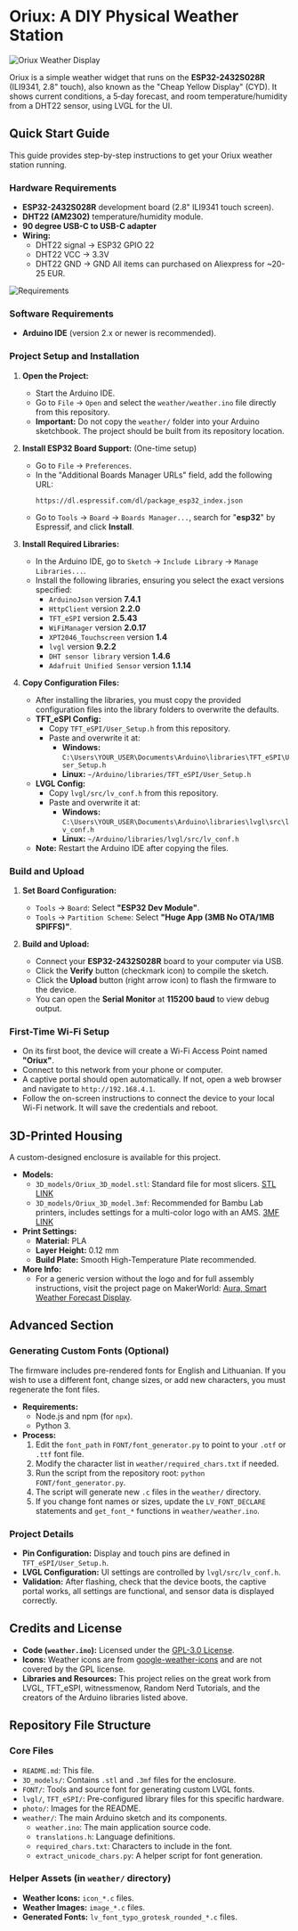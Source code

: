 # Oriux: A DIY Physical Weather Station

![Oriux Weather Display](photo/IMG20250920143954.jpg)

Oriux is a simple weather widget that runs on the **ESP32-2432S028R** (ILI9341, 2.8" touch), also known as the "Cheap Yellow Display" (CYD). It shows current conditions, a 5‑day forecast, and room temperature/humidity from a DHT22 sensor, using LVGL for the UI.

## Quick Start Guide

This guide provides step-by-step instructions to get your Oriux weather station running.

### Hardware Requirements

*   **ESP32-2432S028R** development board (2.8" ILI9341 touch screen).
*   **DHT22 (AM2302)** temperature/humidity module.
*   **90 degree USB-C to USB-C adapter**
*   **Wiring:**
    *   DHT22 signal → ESP32 GPIO 22
    *   DHT22 VCC → 3.3V
    *   DHT22 GND → GND
All items can purchased on Aliexpress for ~20-25 EUR. 

![Requirements](photo/requirements.png)

### Software Requirements

*   **Arduino IDE** (version 2.x or newer is recommended).

### Project Setup and Installation

1.  **Open the Project:**
    *   Start the Arduino IDE.
    *   Go to `File` → `Open` and select the `weather/weather.ino` file directly from this repository.
    *   **Important:** Do not copy the `weather/` folder into your Arduino sketchbook. The project should be built from its repository location.

2.  **Install ESP32 Board Support:** (One-time setup)
    *   Go to `File` → `Preferences`.
    *   In the "Additional Boards Manager URLs" field, add the following URL:
        ```
        https://dl.espressif.com/dl/package_esp32_index.json
        ```
    *   Go to `Tools` → `Board` → `Boards Manager...`, search for "**esp32**" by Espressif, and click **Install**.

3.  **Install Required Libraries:**
    *   In the Arduino IDE, go to `Sketch` → `Include Library` → `Manage Libraries...`.
    *   Install the following libraries, ensuring you select the exact versions specified:
        *   `ArduinoJson` version **7.4.1**
        *   `HttpClient` version **2.2.0**
        *   `TFT_eSPI` version **2.5.43**
        *   `WiFiManager` version **2.0.17**
        *   `XPT2046_Touchscreen` version **1.4**
        *   `lvgl` version **9.2.2**
        *   `DHT sensor library` version **1.4.6**
        *   `Adafruit Unified Sensor` version **1.1.14**

4.  **Copy Configuration Files:**
    *   After installing the libraries, you must copy the provided configuration files into the library folders to overwrite the defaults.
    *   **TFT_eSPI Config:**
        *   Copy `TFT_eSPI/User_Setup.h` from this repository.
        *   Paste and overwrite it at:
            *   **Windows:** `C:\Users\YOUR_USER\Documents\Arduino\libraries\TFT_eSPI\User_Setup.h`
            *   **Linux:** `~/Arduino/libraries/TFT_eSPI/User_Setup.h`
    *   **LVGL Config:**
        *   Copy `lvgl/src/lv_conf.h` from this repository.
        *   Paste and overwrite it at:
            *   **Windows:** `C:\Users\YOUR_USER\Documents\Arduino\libraries\lvgl\src\lv_conf.h`
            *   **Linux:** `~/Arduino/libraries/lvgl/src/lv_conf.h`
    *   **Note:** Restart the Arduino IDE after copying the files.

### Build and Upload

1.  **Set Board Configuration:**
    *   `Tools` → `Board`: Select **"ESP32 Dev Module"**.
    *   `Tools` → `Partition Scheme`: Select **"Huge App (3MB No OTA/1MB SPIFFS)"**.

2.  **Build and Upload:**
    *   Connect your **ESP32-2432S028R** board to your computer via USB.
    *   Click the **Verify** button (checkmark icon) to compile the sketch.
    *   Click the **Upload** button (right arrow icon) to flash the firmware to the device.
    *   You can open the **Serial Monitor** at **115200 baud** to view debug output.

### First-Time Wi-Fi Setup

*   On its first boot, the device will create a Wi-Fi Access Point named **"Oriux"**.
*   Connect to this network from your phone or computer.
*   A captive portal should open automatically. If not, open a web browser and navigate to `http://192.168.4.1`.
*   Follow the on-screen instructions to connect the device to your local Wi-Fi network. It will save the credentials and reboot.

## 3D-Printed Housing

A custom-designed enclosure is available for this project.

*   **Models:**
    *   `3D_models/Oriux_3D_model.stl`: Standard file for most slicers. [STL LINK](https://github.com/scorisantanas/OriuxDevice/blob/master/3D_models/Oriux_3D_model.stl)
    *   `3D_models/Oriux_3D_model.3mf`: Recommended for Bambu Lab printers, includes settings for a multi-color logo with an AMS. [3MF LINK](https://github.com/scorisantanas/OriuxDevice/blob/master/3D_models/Oriux_3D_model.3mf)
*   **Print Settings:**
    *   **Material:** PLA
    *   **Layer Height:** 0.12 mm
    *   **Build Plate:** Smooth High-Temperature Plate recommended.
*   **More Info:**
    *   For a generic version without the logo and for full assembly instructions, visit the project page on MakerWorld: [Aura, Smart Weather Forecast Display](https://makerworld.com/en/models/1382304-aura-smart-weather-forecast-display).

## Advanced Section

### Generating Custom Fonts (Optional)

The firmware includes pre-rendered fonts for English and Lithuanian. If you wish to use a different font, change sizes, or add new characters, you must regenerate the font files.

*   **Requirements:**
    *   Node.js and npm (for `npx`).
    *   Python 3.
*   **Process:**
    1.  Edit the `font_path` in `FONT/font_generator.py` to point to your `.otf` or `.ttf` font file.
    2.  Modify the character list in `weather/required_chars.txt` if needed.
    3.  Run the script from the repository root: `python FONT/font_generator.py`.
    4.  The script will generate new `.c` files in the `weather/` directory.
    5.  If you change font names or sizes, update the `LV_FONT_DECLARE` statements and `get_font_*` functions in `weather/weather.ino`.

### Project Details

*   **Pin Configuration:** Display and touch pins are defined in `TFT_eSPI/User_Setup.h`.
*   **LVGL Configuration:** UI settings are controlled by `lvgl/src/lv_conf.h`.
*   **Validation:** After flashing, check that the device boots, the captive portal works, all settings are functional, and sensor data is displayed correctly.

## Credits and License

*   **Code (`weather.ino`):** Licensed under the [GPL-3.0 License](https://www.gnu.org/licenses/gpl-3.0.en.html).
*   **Icons:** Weather icons are from [google-weather-icons](https://github.com/mrdarrengriffin/google-weather-icons/tree/main/v2) and are not covered by the GPL license.
*   **Libraries and Resources:** This project relies on the great work from LVGL, TFT_eSPI, witnessmenow, Random Nerd Tutorials, and the creators of the Arduino libraries listed above.

## Repository File Structure

### Core Files
*   `README.md`: This file.
*   `3D_models/`: Contains `.stl` and `.3mf` files for the enclosure.
*   `FONT/`: Tools and source font for generating custom LVGL fonts.
*   `lvgl/`, `TFT_eSPI/`: Pre-configured library files for this specific hardware.
*   `photo/`: Images for the README.
*   `weather/`: The main Arduino sketch and its components.
    *   `weather.ino`: The main application source code.
    *   `translations.h`: Language definitions.
    *   `required_chars.txt`: Characters to include in the font.
    *   `extract_unicode_chars.py`: A helper script for font generation.

### Helper Assets (in `weather/` directory)
*   **Weather Icons:** `icon_*.c` files.
*   **Weather Images:** `image_*.c` files.
*   **Generated Fonts:** `lv_font_typo_grotesk_rounded_*.c` files.
